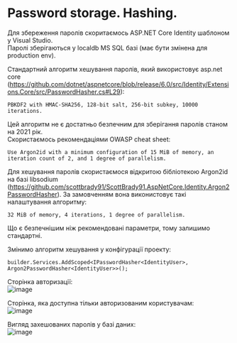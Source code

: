 # Password storage. Hashing.

Для збереження паролів скоритаємось ASP.NET Core Identity шаблоном у Visual Studio.  
Паролі зберігаються у localdb MS SQL базі (має бути змінена для production env).  

Стандартний алгоритм хешування паролів, який використовує asp.net core (https://github.com/dotnet/aspnetcore/blob/release/6.0/src/Identity/Extensions.Core/src/PasswordHasher.cs#L29):
```
PBKDF2 with HMAC-SHA256, 128-bit salt, 256-bit subkey, 10000 iterations.
```

Цей алгоритм не є достатньо безпечним для зберігання паролів станом на 2021 рік.  
Скористаємось рекомендаціями OWASP cheat sheet:  
```
Use Argon2id with a minimum configuration of 15 MiB of memory, an iteration count of 2, and 1 degree of parallelism.
```

Для хешування паролів скористаємося відкритою бібліотекою Argon2id на базі libsodium (https://github.com/scottbrady91/ScottBrady91.AspNetCore.Identity.Argon2PasswordHasher). 
За замовченням вона виконистовує такі налаштування алгоритму:
```
32 MiB of memory, 4 iterations, 1 degree of parallelism.
```
Що є безпечнішим ніж рекомендовані параметри, тому залишимо стандартні.  

Змінимо алгоритм хешування у конфігурації проекту:  
```
builder.Services.AddScoped<IPasswordHasher<IdentityUser>, Argon2PasswordHasher<IdentityUser>>();
```

Сторінка авторизації:  
![image](https://user-images.githubusercontent.com/20458905/145714204-84d55971-bcd7-4a9a-a52e-39906e08b57b.png)

Сторінка, яка доступна тільки авторизованим користувачам:  
![image](https://user-images.githubusercontent.com/20458905/145714310-e4463e27-4db8-48eb-a20c-b9e902388961.png)

Вигляд захешованих паролів у базі даних:  
![image](https://user-images.githubusercontent.com/20458905/145714421-0ab8557f-6875-47a8-b28a-91a5f41da246.png)

